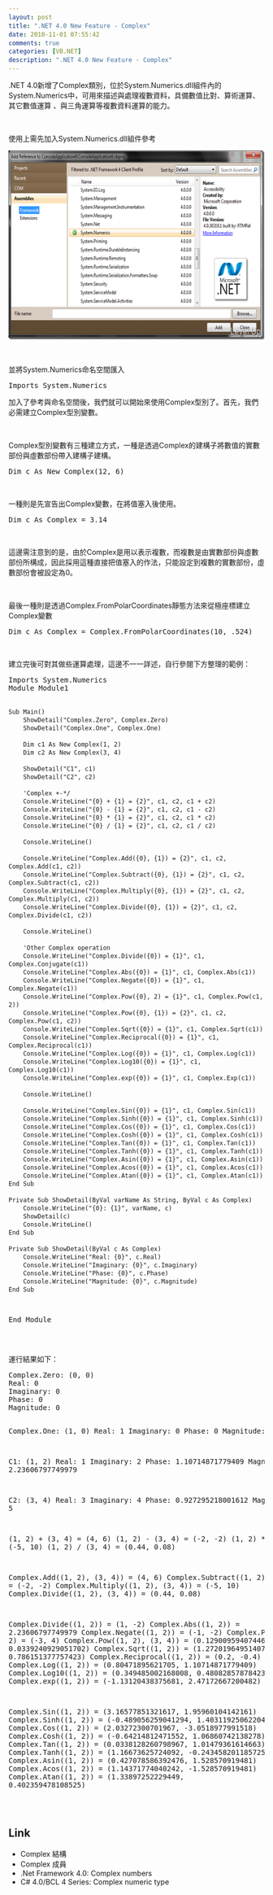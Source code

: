 ```yaml
---
layout: post
title: ".NET 4.0 New Feature - Complex"
date: 2010-11-01 07:55:42
comments: true
categories: [VB.NET]
description: ".NET 4.0 New Feature - Complex"
---
```

<p>.NET 4.0新增了Complex類別，位於System.Numerics.dll組件內的System.Numerics中，可用來描述與處理複數資料，具備數值比對、算術運算、其它數值運算 、與三角運算等複數資料運算的能力。</p>  <p> </p>  <p>使用上需先加入System.Numerics.dll組件參考</p>  <p><img style="border-top-width: 0px; border-left-width: 0px; border-bottom-width: 0px; border-right-width: 0px" height="372" alt="image" src="\images\posts\18718\image_thumb.png" width="644" border="0" /></p>  <p> </p>  <p>並將System.Numerics命名空間匯入</p>  <div class="wlWriterSmartContent" id="scid:812469c5-0cb0-4c63-8c15-c81123a09de7:17a37601-1da8-42ef-836e-fb8a1c392d89" style="padding-right: 0px; display: inline; padding-left: 0px; float: none; padding-bottom: 0px; margin: 0px; padding-top: 0px"><pre name="code" class="vb">Imports System.Numerics</pre></div>

<p>加入了參考與命名空間後，我們就可以開始來使用Complex型別了。首先，我們必需建立Complex型別變數。</p>

<p> </p>

<p>Complex型別變數有三種建立方式，一種是透過Complex的建構子將數值的實數部份與虛數部份帶入建構子建構。</p>

<div class="wlWriterSmartContent" id="scid:812469c5-0cb0-4c63-8c15-c81123a09de7:72f887d1-464d-480f-982c-f45ab98d3bce" style="padding-right: 0px; display: inline; padding-left: 0px; float: none; padding-bottom: 0px; margin: 0px; padding-top: 0px"><pre name="code" class="vb">Dim c As New Complex(12, 6)</pre></div>

<p> </p>

<p>一種則是先宣告出Complex變數，在將值塞入後使用。</p>

<div class="wlWriterSmartContent" id="scid:812469c5-0cb0-4c63-8c15-c81123a09de7:045264ab-f013-40d7-88a9-59f4c0da30c3" style="padding-right: 0px; display: inline; padding-left: 0px; float: none; padding-bottom: 0px; margin: 0px; padding-top: 0px"><pre name="code" class="vb">Dim c As Complex = 3.14</pre></div>

<p> </p>

<p>這邊需注意到的是，由於Complex是用以表示複數，而複數是由實數部份與虛數部份所構成，因此採用這種直接把值塞入的作法，只能設定到複數的實數部份，虛數部份會被設定為0。</p>

<p> </p>

<p>最後一種則是透過Complex.FromPolarCoordinates靜態方法來從極座標建立Complex變數</p>

<div class="wlWriterSmartContent" id="scid:812469c5-0cb0-4c63-8c15-c81123a09de7:5b112549-9c67-4abe-aaf4-61c0ee3f5c5b" style="padding-right: 0px; display: inline; padding-left: 0px; float: none; padding-bottom: 0px; margin: 0px; padding-top: 0px"><pre name="code" class="vb">Dim c As Complex = Complex.FromPolarCoordinates(10, .524)</pre></div>

<p> </p>

<p>建立完後可對其做些運算處理，這邊不一一詳述，自行參閱下方整理的範例：</p>

<div class="wlWriterSmartContent" id="scid:812469c5-0cb0-4c63-8c15-c81123a09de7:83ffc766-33d0-4ec7-83f7-018f19c61fdc" style="padding-right: 0px; display: inline; padding-left: 0px; float: none; padding-bottom: 0px; margin: 0px; padding-top: 0px"><pre name="code" class="vb">Imports System.Numerics
Module Module1

    Sub Main()
        ShowDetail("Complex.Zero", Complex.Zero)
        ShowDetail("Complex.One", Complex.One)

        Dim c1 As New Complex(1, 2)
        Dim c2 As New Complex(3, 4)

        ShowDetail("C1", c1)
        ShowDetail("C2", c2)

        'Complex +-*/
        Console.WriteLine("{0} + {1} = {2}", c1, c2, c1 + c2)
        Console.WriteLine("{0} - {1} = {2}", c1, c2, c1 - c2)
        Console.WriteLine("{0} * {1} = {2}", c1, c2, c1 * c2)
        Console.WriteLine("{0} / {1} = {2}", c1, c2, c1 / c2)

        Console.WriteLine()

        Console.WriteLine("Complex.Add({0}, {1}) = {2}", c1, c2, Complex.Add(c1, c2))
        Console.WriteLine("Complex.Subtract({0}, {1}) = {2}", c1, c2, Complex.Subtract(c1, c2))
        Console.WriteLine("Complex.Multiply({0}, {1}) = {2}", c1, c2, Complex.Multiply(c1, c2))
        Console.WriteLine("Complex.Divide({0}, {1}) = {2}", c1, c2, Complex.Divide(c1, c2))

        Console.WriteLine()

        'Other Complex operation
        Console.WriteLine("Complex.Divide({0}) = {1}", c1, Complex.Conjugate(c1))
        Console.WriteLine("Complex.Abs({0}) = {1}", c1, Complex.Abs(c1))
        Console.WriteLine("Complex.Negate({0}) = {1}", c1, Complex.Negate(c1))
        Console.WriteLine("Complex.Pow({0}, 2) = {1}", c1, Complex.Pow(c1, 2))
        Console.WriteLine("Complex.Pow({0}, {1}) = {2}", c1, c2, Complex.Pow(c1, c2))
        Console.WriteLine("Complex.Sqrt({0}) = {1}", c1, Complex.Sqrt(c1))
        Console.WriteLine("Complex.Reciprocal({0}) = {1}", c1, Complex.Reciprocal(c1))
        Console.WriteLine("Complex.Log({0}) = {1}", c1, Complex.Log(c1))
        Console.WriteLine("Complex.Log10({0}) = {1}", c1, Complex.Log10(c1))
        Console.WriteLine("Complex.exp({0}) = {1}", c1, Complex.Exp(c1))

        Console.WriteLine()

        Console.WriteLine("Complex.Sin({0}) = {1}", c1, Complex.Sin(c1))
        Console.WriteLine("Complex.Sinh({0}) = {1}", c1, Complex.Sinh(c1))
        Console.WriteLine("Complex.Cos({0}) = {1}", c1, Complex.Cos(c1))
        Console.WriteLine("Complex.Cosh({0}) = {1}", c1, Complex.Cosh(c1))
        Console.WriteLine("Complex.Tan({0}) = {1}", c1, Complex.Tan(c1))
        Console.WriteLine("Complex.Tanh({0}) = {1}", c1, Complex.Tanh(c1))
        Console.WriteLine("Complex.Asin({0}) = {1}", c1, Complex.Asin(c1))
        Console.WriteLine("Complex.Acos({0}) = {1}", c1, Complex.Acos(c1))
        Console.WriteLine("Complex.Atan({0}) = {1}", c1, Complex.Atan(c1))
    End Sub

    Private Sub ShowDetail(ByVal varName As String, ByVal c As Complex)
        Console.WriteLine("{0}: {1}", varName, c)
        ShowDetail(c)
        Console.WriteLine()
    End Sub

    Private Sub ShowDetail(ByVal c As Complex)
        Console.WriteLine("Real: {0}", c.Real)
        Console.WriteLine("Imaginary: {0}", c.Imaginary)
        Console.WriteLine("Phase: {0}", c.Phase)
        Console.WriteLine("Magnitude: {0}", c.Magnitude)
    End Sub

End Module</pre></div>

<p> </p>

<p>運行結果如下：</p>

<div class="wlWriterSmartContent" id="scid:812469c5-0cb0-4c63-8c15-c81123a09de7:220e6c50-d731-47f0-9cd2-e77c9ac3adda" style="padding-right: 0px; display: inline; padding-left: 0px; float: none; padding-bottom: 0px; margin: 0px; padding-top: 0px"><pre name="code" class="xml">Complex.Zero: (0, 0)
Real: 0
Imaginary: 0
Phase: 0
Magnitude: 0

Complex.One: (1, 0)
Real: 1
Imaginary: 0
Phase: 0
Magnitude: 1

C1: (1, 2)
Real: 1
Imaginary: 2
Phase: 1.10714871779409
Magnitude: 2.23606797749979

C2: (3, 4)
Real: 3
Imaginary: 4
Phase: 0.927295218001612
Magnitude: 5

(1, 2) + (3, 4) = (4, 6)
(1, 2) - (3, 4) = (-2, -2)
(1, 2) * (3, 4) = (-5, 10)
(1, 2) / (3, 4) = (0.44, 0.08)

Complex.Add((1, 2), (3, 4)) = (4, 6)
Complex.Subtract((1, 2), (3, 4)) = (-2, -2)
Complex.Multiply((1, 2), (3, 4)) = (-5, 10)
Complex.Divide((1, 2), (3, 4)) = (0.44, 0.08)

Complex.Divide((1, 2)) = (1, -2)
Complex.Abs((1, 2)) = 2.23606797749979
Complex.Negate((1, 2)) = (-1, -2)
Complex.Pow((1, 2), 2) = (-3, 4)
Complex.Pow((1, 2), (3, 4)) = (0.129009594074467, 0.0339240929051702)
Complex.Sqrt((1, 2)) = (1.27201964951407, 0.786151377757423)
Complex.Reciprocal((1, 2)) = (0.2, -0.4)
Complex.Log((1, 2)) = (0.80471895621705, 1.10714871779409)
Complex.Log10((1, 2)) = (0.349485002168008, 0.480828578784232)
Complex.exp((1, 2)) = (-1.13120438375681, 2.47172667200482)

Complex.Sin((1, 2)) = (3.16577851321617, 1.95960104142161)
Complex.Sinh((1, 2)) = (-0.489056259041294, 1.40311925062204)
Complex.Cos((1, 2)) = (2.03272300701967, -3.0518977991518)
Complex.Cosh((1, 2)) = (-0.64214812471552, 1.06860742138278)
Complex.Tan((1, 2)) = (0.0338128260798967, 1.01479361614663)
Complex.Tanh((1, 2)) = (1.16673625724092, -0.243458201185725)
Complex.Asin((1, 2)) = (0.427078586392476, 1.528570919481)
Complex.Acos((1, 2)) = (1.14371774040242, -1.528570919481)
Complex.Atan((1, 2)) = (1.33897252229449, 0.402359478108525)</pre></div>

<p> </p>

<h2>Link</h2>

<ul>
  <li>Complex 結構 </li>

  <li>Complex 成員 </li>

  <li>.Net Framework 4.0: Complex numbers </li>

  <li>C# 4.0/BCL 4 Series: Complex numeric type </li>
</ul>